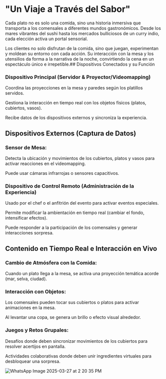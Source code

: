 # "Un Viaje a Través del Sabor"

Cada plato no es solo una comida, sino una historia inmersiva que transporta a los comensales a diferentes mundos gastronómicos. Desde los mares vibrantes del sushi hasta los mercados bulliciosos de un curry indio, cada elección activa un portal sensorial.

Los clientes no solo disfrutan de la comida, sino que juegan, experimentan y moldean su entorno con cada acción. Su interacción con la mesa y los utensilios da forma a la narrativa de la noche, convirtiendo la cena en un espectáculo único e irrepetible.## Dispositivos Conectados y su Función

### Dispositivo Principal (Servidor & Proyector/Videomapping)

Coordina las proyecciones en la mesa y paredes según los platillos servidos.

Gestiona la interacción en tiempo real con los objetos físicos (platos, cubiertos, vasos).

Recibe datos de los dispositivos externos y sincroniza la experiencia.

## Dispositivos Externos (Captura de Datos)

### Sensor de Mesa:

Detecta la ubicación y movimientos de los cubiertos, platos y vasos para activar reacciones en el videomapping.

Puede usar cámaras infrarrojas o sensores capacitivos.

### Dispositivo de Control Remoto (Administración de la Experiencia)

Usado por el chef o el anfitrión del evento para activar eventos especiales.

Permite modificar la ambientación en tiempo real (cambiar el fondo, intensificar efectos).

Puede responder a la participación de los comensales y generar interacciones sorpresa.

## Contenido en Tiempo Real e Interacción en Vivo

### Cambio de Atmósfera con la Comida:

Cuando un plato llega a la mesa, se activa una proyección temática acorde (mar, selva, ciudad).

### Interacción con Objetos:

Los comensales pueden tocar sus cubiertos o platos para activar animaciones en la mesa.

Al levantar una copa, se genera un brillo o efecto visual alrededor.

### Juegos y Retos Grupales:

Desafíos donde deben sincronizar movimientos de los cubiertos para resolver acertijos en pantalla.

Actividades colaborativas donde deben unir ingredientes virtuales para desbloquear una sorpresa.


![WhatsApp Image 2025-03-27 at 2 20 35 PM](https://github.com/user-attachments/assets/71ee9cdf-13c1-4182-8f2b-d162a496ad64)
